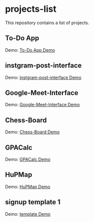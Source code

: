 # projects-list
This repository contains a list of projects.

## To-Do App
Demo: [To-Do App Demo](https://pharaoooh.github.io/projects-list/To-Do-App/index.html)

## instgram-post-interface
Demo: [instgram-post-interface Demo](https://pharaoooh.github.io/projects-list/instgram-post-interface/index.html)

## Google-Meet-Interface
Demo: [Google-Meet-Interface Demo](https://pharaoooh.github.io/projects-list/Google-Meet-Interface/index.html)

## Chess-Board
Demo: [Chess-Board Demo](https://pharaoooh.github.io/projects-list/Chess-Board/index.html)

## GPACalc
Demo: [GPACalc Demo](https://pharaoooh.github.io/projects-list/GPACalc/index.html)

## HuPMap
Demo: [HuPMap Demo](https://pharaoooh.github.io/projects-list/HuPMAP/)

## signup template 1
Demo: [template Demo](https://pharaoooh.github.io/projects-list/signup-template-1/)
